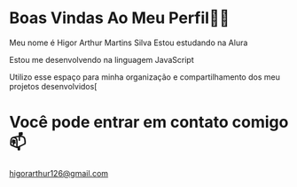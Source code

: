 # Boas Vindas Ao Meu Perfil💙💙
Meu nome é Higor Arthur Martins Silva
 Estou estudando na Alura

 Estou me desenvolvendo na linguagem JavaScript

 Utilizo esse espaço para minha organização e compartilhamento dos meu projetos desenvolvidos[

# Você pode entrar em contato comigo 📫

higorarthur126@gmail.com
